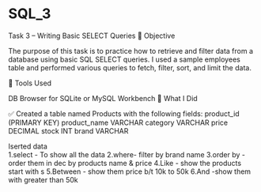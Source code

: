 # SQL_3

Task 3 – Writing Basic SELECT Queries 📌 Objective

The purpose of this task is to practice how to retrieve and filter data from a database using basic SQL SELECT queries. I used a sample employees table and performed various queries to fetch, filter, sort, and limit the data.

🧰 Tools Used

DB Browser for SQLite
or
MySQL Workbench
🧪 What I Did

✅ Created a table named Products with the following fields:
    product_id  (PRIMARY KEY)
    product_name VARCHAR
    category VARCHAR
    price DECIMAL
    stock INT
    brand VARCHAR
    
  Iserted data  
    1.select - To show all the data
    2.where- filter by brand name
    3.order by - order them in dec by products name & price 
    4.Like - show the products start with s
    5.Between - show them price b/t 10k to 50k
    6.And -show them with greater than  50k
  
    
